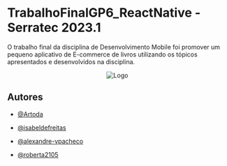 # TrabalhoFinalGP6_ReactNative - Serratec 2023.1

O trabalho final da disciplina de Desenvolvimento Mobile foi promover um
pequeno aplicativo de E-commerce de livros utilizando os tópicos apresentados e desenvolvidos
na disciplina.

<div align="center">

![Logo](https://cdn.discordapp.com/attachments/1090076539602866176/1090353059290419340/326727009_876691460048247_1561125399909609359_n-removebg-preview-removebg-preview.png)

</div>

## Autores

- [@Artoda](https://github.com/Artoda)

- [@isabeldefreitas](https://github.com/isabeldefreitas)

- [@alexandre-vpacheco](https://github.com/alexandre-vpacheco)

- [@roberta2105](https://github.com/roberta2105)











